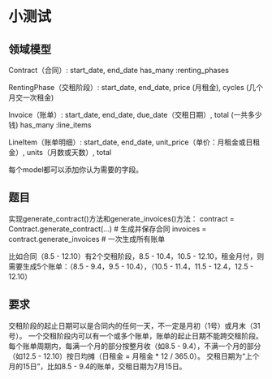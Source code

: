 # 小测试

## 领域模型

Contract（合同）: start_date, end_date
has_many :renting_phases

RentingPhase（交租阶段）: start_date, end_date, price (月租金), cycles (几个月交一次租金)

Invoice（账单）: start_date, end_date, due_date（交租日期）, total (一共多少钱)
has_many :line_items

LineItem（账单明细）: start_date, end_date, unit_price（单价：月租金或日租金）, units（月数或天数）, total

每个model都可以添加你认为需要的字段。


## 题目

实现generate_contract()方法和generate_invoices()方法：
contract = Contract.generate_contract(…) # 生成并保存合同
invoices = contract.generate_invoices # 一次生成所有账单

比如合同（8.5 - 12.10）有2个交租阶段，8.5 - 10.4，10.5 - 12.10，租金月付，则需要生成5个账单：（8.5 - 9.4，9.5 - 10.4），（10.5 - 11.4，11.5 - 12.4，12.5 - 12.10）


## 要求

交租阶段的起止日期可以是合同内的任何一天，不一定是月初（1号）或月末（31号）。
一个交租阶段内可以有一个或多个账单，账单的起止日期不能跨交租阶段。
每个账单周期内，每满一个月的部分按整月收（如8.5 - 9.4），不满一个月的部分（如12.5 - 12.10）按日均摊（日租金 = 月租金 * 12 / 365.0）。
交租日期为“上个月的15日”，比如8.5 - 9.4的账单，交租日期为7月15日。
